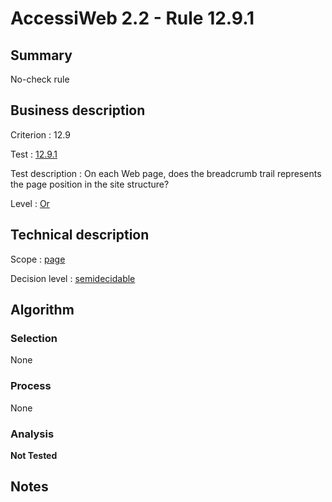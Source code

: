 # AccessiWeb 2.2 - Rule 12.9.1

## Summary

No-check rule

## Business description

Criterion : 12.9

Test :
[12.9.1](http://www.accessiweb.org/index.php/accessiweb-22-english-version.html#test-12-9-1)

Test description : On each Web page, does the breadcrumb trail
represents the page position in the site structure?

Level : [Or](/en/category/rules-design/accessiweb-11/level/or)

## Technical description

Scope : [page](/en/category/rules-design/accessiweb-11/scope/page)

Decision level :
[semidecidable](/en/category/rules-design/accessiweb-11/decision-level/semidecidable)

## Algorithm

### Selection

None

### Process

None

### Analysis

**Not Tested**

## Notes



